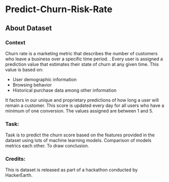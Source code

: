 # Predict-Churn-Risk-Rate

## About Dataset
### Context
Churn rate is a marketing metric that describes the number of customers who leave a business over a specific time period. . Every user is assigned a prediction value that estimates their state of churn at any given time. This value is based on:
* User demographic information
* Browsing behavior
* Historical purchase data among other information

It factors in our unique and proprietary predictions of how long a user will remain a customer. This score is updated every day for all users who have a minimum of one conversion. The values assigned are between 1 and 5.

### Task:
Task is to predict the churn score based on the features provided in the dataset using lots of machine learning models. Comparison of models metrics each other. To draw conclusion.

### Credits:
This is dataset is released as part of a hackathon conducted by HackerEarth.
